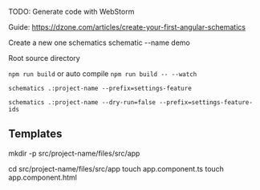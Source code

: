 TODO: Generate code with WebStorm



Guide: https://dzone.com/articles/create-your-first-angular-schematics

Create a new one
schematics schematic --name demo


Root source directory

```npm run build``` or auto compile ```npm run build -- --watch```


```schematics .:project-name --prefix=settings-feature```

```schematics .:project-name --dry-run=false --prefix=settings-feature-ids```




## Templates

mkdir -p src/project-name/files/src/app

cd src/project-name/files/src/app
touch app.component.ts
touch app.component.html

